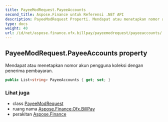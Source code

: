 ```yaml
---
title: PayeeModRequest.PayeeAccounts
second_title: Aspose.Finance untuk Referensi .NET API
description: PayeeModRequest Properti. Mendapat atau menetapkan nomor akun pengguna koleksi dengan penerima pembayaran.
type: docs
weight: 40
url: /id/net/aspose.finance.ofx.billpay/payeemodrequest/payeeaccounts/
---
```

## PayeeModRequest.PayeeAccounts property

Mendapat atau menetapkan nomor akun pengguna koleksi dengan penerima pembayaran.

```csharp
public List<string> PayeeAccounts { get; set; }
```

### Lihat juga

* class [PayeeModRequest](../)
* ruang nama [Aspose.Finance.Ofx.BillPay](../../payeemodrequest/)
* perakitan [Aspose.Finance](../../../)


